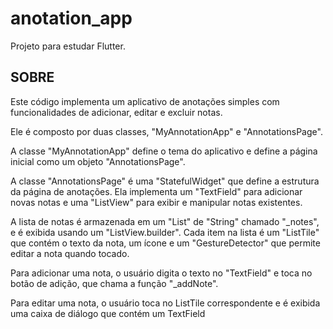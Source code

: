 # anotation_app

Projeto para estudar Flutter.

## SOBRE

Este código implementa um aplicativo de anotações simples com funcionalidades de adicionar, editar 
e excluir notas.

Ele é composto por duas classes, "MyAnnotationApp" e "AnnotationsPage".

A classe "MyAnnotationApp" define o tema do aplicativo e define a página inicial 
como um objeto "AnnotationsPage".

A classe "AnnotationsPage" é uma "StatefulWidget" que define a estrutura da página de anotações. 
Ela implementa um "TextField" para adicionar novas notas e uma "ListView" para exibir 
e manipular notas existentes.

A lista de notas é armazenada em um "List" de "String" chamado "_notes", e é exibida usando um 
"ListView.builder". Cada item na lista é um "ListTile" que contém o texto da nota, um ícone 
e um "GestureDetector" que permite editar a nota quando tocado.

Para adicionar uma nota, o usuário digita o texto no "TextField" e toca no botão de adição, 
que chama a função "_addNote".

Para editar uma nota, o usuário toca no ListTile correspondente e é exibida uma caixa 
de diálogo que contém um TextField 

